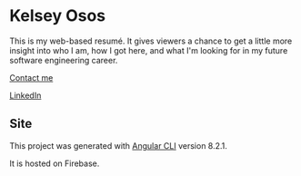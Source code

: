 # Kelsey Osos

This is my web-based resumé. It gives viewers a chance to get a little more
insight into who I am, how I got here, and what I'm looking for in my future
software engineering career.

[Contact me](mailto:ososkp@gmail.com?subject=[GitHub]%20Personal%20Site%20Enquiry)

[LinkedIn](https://www.linkedin.com/in/kelseyosos/)

## Site

This project was generated with [Angular CLI](https://github.com/angular/angular-cli) version 8.2.1.

It is hosted on Firebase.
